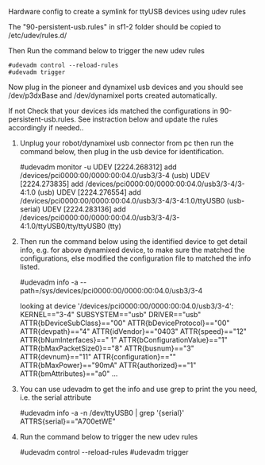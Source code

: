 Hardware config to create a symlink for ttyUSB devices using udev rules

The "90-persistent-usb.rules" in sf1-2 folder should be copied to /etc/udev/rules.d/

Then Run the command below to trigger the new udev rules

    #udevadm control --reload-rules
    #udevadm trigger

Now plug in the pioneer and dynamixel usb devices and you should see /dev/p3dxBase and /dev/dynamixel ports created automatically.

If not Check that your devices ids matched the configurations in 90-persistent-usb.rules. See instraction below and update the rules accordingly if needed..


1. Unplug your robot/dynamixel usb connector from pc then run the command below, then plug in the usb device for identification. 

    #udevadm monitor -u
    UDEV  [2224.268312] add      /devices/pci0000:00/0000:00:04.0/usb3/3-4 (usb)
    UDEV  [2224.273835] add      /devices/pci0000:00/0000:00:04.0/usb3/3-4/3-4:1.0 (usb)
    UDEV  [2224.276554] add      /devices/pci0000:00/0000:00:04.0/usb3/3-4/3-4:1.0/ttyUSB0 (usb-serial)
    UDEV  [2224.283136] add      /devices/pci0000:00/0000:00:04.0/usb3/3-4/3-4:1.0/ttyUSB0/tty/ttyUSB0 (tty)

2. Then run the command below using the identified device to get detail info, e.g. for above dynamixed device, to make sure the matched the configurations, else modified the configuration file to matched the info listed.

    #udevadm info -a --path=/sys/devices/pci0000:00/0000:00:04.0/usb3/3-4

    looking at device '/devices/pci0000:00/0000:00:04.0/usb3/3-4':
        KERNEL=="3-4"
        SUBSYSTEM=="usb"
        DRIVER=="usb"
        ATTR{bDeviceSubClass}=="00"
        ATTR{bDeviceProtocol}=="00"
        ATTR{devpath}=="4"
        ATTR{idVendor}=="0403"
        ATTR{speed}=="12"
        ATTR{bNumInterfaces}==" 1"
        ATTR{bConfigurationValue}=="1"
        ATTR{bMaxPacketSize0}=="8"
        ATTR{busnum}=="3"
        ATTR{devnum}=="11"
        ATTR{configuration}==""
        ATTR{bMaxPower}=="90mA"
        ATTR{authorized}=="1"
        ATTR{bmAttributes}=="a0"
        ...

3. You can use udevadm to get the info and use grep to print the you need, i.e. the serial attribute
    
    #udevadm info -a -n /dev/ttyUSB0 | grep '{serial}' 
    ATTRS{serial}=="A700etWE"

4. Run the command below to trigger the new udev rules

    #udevadm control --reload-rules
    #udevadm trigger

